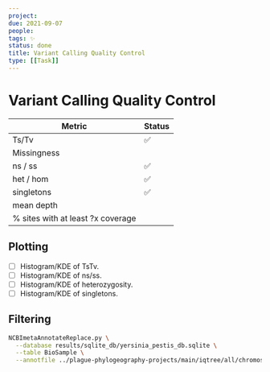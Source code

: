 ```yaml
---
project:
due: 2021-09-07
people:
tags: ✨
status: done
title: Variant Calling Quality Control
type: [[Task]]
---
```


# Variant Calling Quality Control


| Metric                            | Status |
| --------------------------------- | ------ |
| Ts/Tv                             | ✅     |
| Missingness                       |        |
| ns / ss                           | ✅     |
| het / hom                         | ✅     | 
| singletons                        | ✅     |
| mean depth                        |        |
| % sites with at least ?x coverage |        |

## Plotting

- [ ] Histogram/KDE of TsTv.
- [ ] Histogram/KDE of ns/ss.
- [ ] Histogram/KDE of heterozygosity.
- [ ] Histogram/KDE of singletons.

## Filtering

```bash
NCBImetaAnnotateReplace.py \
  --database results/sqlite_db/yersinia_pestis_db.sqlite \
  --table BioSample \
  --annotfile ../plague-phylogeography-projects/main/iqtree/all/chromosome/full/filter5/filter-taxa/variant_qc_fail.txt
```